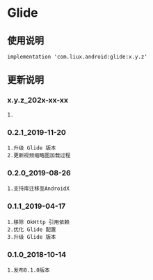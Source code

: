 Glide
===

使用说明
---
```
implementation 'com.liux.android:glide:x.y.z'
```

更新说明
---
### x.y.z_202x-xx-xx
    1.

### 0.2.1_2019-11-20
    1.升级 Glide 版本
    2.更新视频缩略图加载过程

### 0.2.0_2019-08-26
    1.支持库迁移至AndroidX

### 0.1.1_2019-04-17
    1.移除 OkHttp 引用依赖
    2.优化 Glide 配置
    3.升级 Glide 版本

### 0.1.0_2018-10-14
    1.发布0.1.0版本